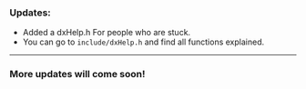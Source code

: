 ### Updates:

- Added a dxHelp.h For people who are stuck.
- You can go to `include/dxHelp.h` and find all functions explained.

---

### More updates will come soon!
